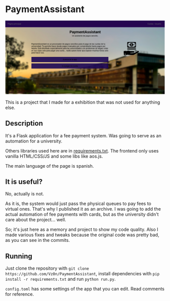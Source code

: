 # PaymentAssistant

![web preview](images/preview.png)

This is a project that I made for a exhibition that was not used for anything else.

## Description 

It's a Flask application for a fee payment system. Was going to serve as an automation for a university.

Others libraries used here are in [requirements.txt](/requirements.txt). The frontend only uses vanilla HTML/CSS/JS and some libs like aos.js.

The main language of the page is spanish.

## It is useful?

No, actually is not.

As it is, the system would just pass the physical queues to pay fees to virtual ones. That's why I published it as an archive. I was going to add the actual automation of fee payments with cards, but as the university didn't care about the project... well.

So; it's just here as a memory and project to show my code quality. Also I made various fixes and tweaks because the original code was pretty bad, as you can see in the commits.

## Running

Just clone the repository with `git clone https://github.com/Vz0n/PaymentAssistant`, install dependencies with `pip install -r requirements.txt` and run `python run.py`.

`config.toml` has some settings of the app that you can edit. Read comments for reference.